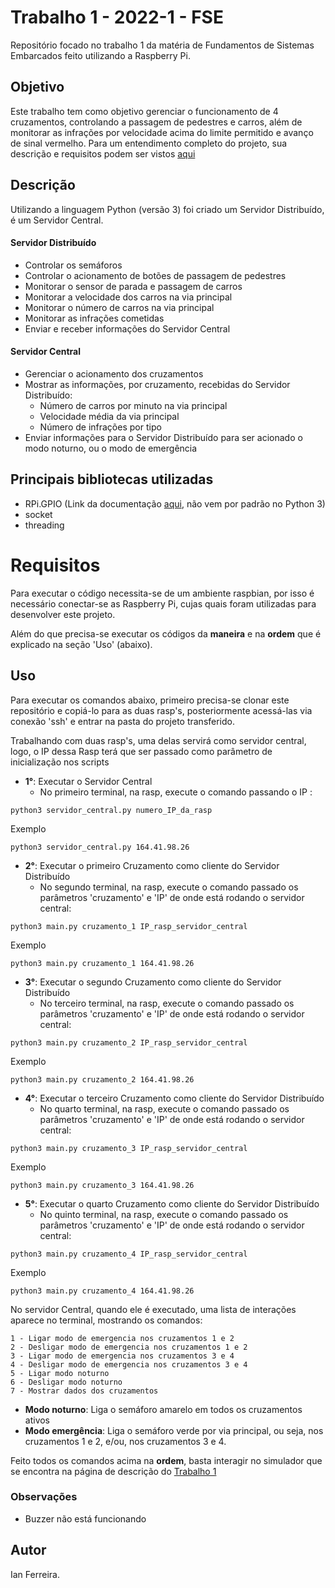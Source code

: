 # Trabalho 1 - 2022-1 - FSE

Repositório focado no trabalho 1 da matéria de Fundamentos de Sistemas Embarcados feito utilizando a Raspberry Pi.

## Objetivo

Este trabalho tem como objetivo gerenciar o funcionamento de 4 cruzamentos, controlando a passagem de pedestres e carros, além de monitorar as infrações por velocidade acima do limite permitido e avanço de sinal vermelho. Para um entendimento completo do projeto, sua descrição e requisitos podem ser vistos [aqui](https://gitlab.com/fse_fga/trabalhos-2022_1/trabalho-1-2022-1)


## Descrição

Utilizando a linguagem Python (versão 3) foi criado um Servidor Distribuído, é um Servidor Central.

#### Servidor Distribuído

- Controlar os semáforos
- Controlar o acionamento de botões de passagem de pedestres
- Monitorar o sensor de parada e passagem de carros
- Monitorar a velocidade dos carros na via principal
- Monitorar o número de carros na via principal
- Monitorar as infrações cometidas
- Enviar e receber informações do Servidor Central

#### Servidor Central

- Gerenciar o acionamento dos cruzamentos
- Mostrar as informações, por cruzamento, recebidas do Servidor Distribuído:
    - Número de carros por minuto na via principal
    - Velocidade média da via principal
    - Número de infrações por tipo
- Enviar informações para o Servidor Distribuído para ser acionado o modo noturno, ou o modo de emergência

## Principais bibliotecas utilizadas

- RPi.GPIO (Link da documentação [aqui](https://pypi.org/project/RPi.GPIO/), não vem por padrão no Python 3)
- socket
- threading

# **Requisitos**

Para executar o código necessita-se de um ambiente raspbian, por isso é necessário conectar-se as Raspberry Pi, cujas quais foram utilizadas para desenvolver este projeto.

Além do que precisa-se executar os códigos da **maneira** e na **ordem** que é explicado na seção 'Uso' (abaixo).

## **Uso**

Para executar os comandos abaixo, primeiro precisa-se clonar este repositório e copiá-lo para as duas rasp's, posteriormente acessá-las via conexão 'ssh' e entrar na pasta do projeto transferido.

Trabalhando com duas rasp's, uma delas servirá como servidor central, logo, o IP dessa Rasp terá que ser passado como parâmetro de inicialização nos scripts


- **1°**: Executar o Servidor Central
    - No primeiro terminal, na rasp, execute o comando passando o IP :

```
python3 servidor_central.py numero_IP_da_rasp
```
Exemplo

```
python3 servidor_central.py 164.41.98.26
```

- **2°**: Executar o primeiro Cruzamento como cliente do Servidor Distribuído
    - No segundo terminal, na rasp, execute o comando passado os parâmetros 'cruzamento' e 'IP' de onde está rodando o servidor central:

```
python3 main.py cruzamento_1 IP_rasp_servidor_central
```
Exemplo

```
python3 main.py cruzamento_1 164.41.98.26
```

- **3°**: Executar o segundo Cruzamento como cliente do Servidor Distribuído
    - No terceiro terminal, na rasp, execute o comando passado os parâmetros 'cruzamento' e 'IP' de onde está rodando o servidor central:

```
python3 main.py cruzamento_2 IP_rasp_servidor_central
```
Exemplo

```
python3 main.py cruzamento_2 164.41.98.26
```

- **4°**: Executar o terceiro Cruzamento como cliente do Servidor Distribuído
    - No quarto terminal, na rasp, execute o comando passado os parâmetros 'cruzamento' e 'IP' de onde está rodando o servidor central:

```
python3 main.py cruzamento_3 IP_rasp_servidor_central
```
Exemplo

```
python3 main.py cruzamento_3 164.41.98.26
```

- **5°**: Executar o quarto Cruzamento como cliente do Servidor Distribuído
    - No quinto terminal, na rasp, execute o comando passado os parâmetros 'cruzamento' e 'IP' de onde está rodando o servidor central:

```
python3 main.py cruzamento_4 IP_rasp_servidor_central
```
Exemplo

```
python3 main.py cruzamento_4 164.41.98.26
```
No servidor Central, quando ele é executado, uma lista de interações aparece no terminal, mostrando os comandos:

```
1 - Ligar modo de emergencia nos cruzamentos 1 e 2
2 - Desligar modo de emergencia nos cruzamentos 1 e 2
3 - Ligar modo de emergencia nos cruzamentos 3 e 4
4 - Desligar modo de emergencia nos cruzamentos 3 e 4
5 - Ligar modo noturno
6 - Desligar modo noturno
7 - Mostrar dados dos cruzamentos
```

- **Modo noturno**: Liga o semáforo amarelo em todos os cruzamentos ativos
- **Modo emergência**: Liga o semáforo verde por via principal, ou seja, nos cruzamentos 1 e 2, e/ou, nos cruzamentos 3 e 4.

Feito todos os comandos acima na **ordem**, basta interagir no simulador que se encontra na página de descrição do [Trabalho 1](https://gitlab.com/fse_fga/trabalhos-2022_1/trabalho-1-2022-1)


### Observações

- Buzzer não está funcionando

## Autor

Ian Ferreira.
